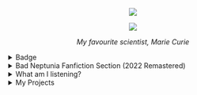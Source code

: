 <p align="center">
  <img src="https://wakatime.com/badge/user/5cb7cd14-ac7e-4fc0-9f81-6036760cb6a3.svg" />
</p>

<p align="center">
  <img src="https://www.azquotes.com/vangogh-image-quotes/6/92/Quotation-Marie-Curie-Nothing-in-life-is-to-be-feared-it-is-only-6-92-91.jpg" />
</p>

<p align="center">
  <i>My favourite scientist, Marie Curie</i>
</p>

<details>
<summary>Badge</summary>
  <p align='center'>
  
<img src="https://github-profile-trophy.vercel.app/?username=tinarskii&theme=discord&column=9)" /> 
 
<img src='https://github-readme-stats.vercel.app/api?username=tinarskii&show_icons=true&line_height=24' />
  
  </p>
 
</details>

<details>
<summary>Bad Neptunia Fanfiction Section (2022 Remastered)</summary>


[plutia](https://static.wikia.nocookie.net/neptunia/images/b/b3/09_Plutia_chibi.png/revision/latest/scale-to-width-down/345?cb=20140623153254)

<img src="https://c.tenor.com/OjttujpmWE0AAAAC/plutia-hyperdimension-neptunia.gif"  />

![pururut](https://c.tenor.com/MNaxIbg2jqIAAAAC/plutia-anime.gif)
![pururut](https://c.tenor.com/XRG56h03f6oAAAAC/plutia.gif)
![pururut](https://c.tenor.com/jwvxbVagFs4AAAAC/plutia.gif)
![pururut](https://c.tenor.com/eAovg_mOt-oAAAAC/plutia-hyperdimension-neptunia.gif)
![pururut](https://c.tenor.com/6Mf1Q4OMZ98AAAAC/plutia-iris-heart.gif)
![pururut](https://c.tenor.com/M6v3LMKve-4AAAAC/plutia-hyperdimension-neptunia.gif)
![pururut](https://c.tenor.com/tDXO6XGWZvEAAAAC/plutia-sand-castle.gif)
![pururut](https://c.tenor.com/voPqPQAnh7IAAAAd/plutia-hyperdimension-neptunia.gif)
![pururut](https://c.tenor.com/vWMA6DwPeAIAAAAC/plutia-hug.gif)
![pururut](https://c.tenor.com/Kbgmnc9TrmQAAAAC/anime-plutia.gif)
![pururut](https://c.tenor.com/yjMETQFDyBwAAAAM/hyperdimension-neptunia-iris-heart.gif)
![pururut](https://c.tenor.com/QqbFSBYbgrMAAAAd/plutia-hyperdimension-neptunia.gif)

![pururut](https://static.wikia.nocookie.net/neptunia/images/2/21/Plutia_Tapestry.jpg/revision/latest/scale-to-width-down/750?cb=20210423010556)
![pururut](https://static.wikia.nocookie.net/neptunia/images/e/e3/Who%27s_the_Daddy%21.png/revision/latest/scale-to-width-down/1000?cb=20161016182511)

- "Ooh, you're still alive. Um, are you... umm... okay?"
- "No, I'm telling you the truth. I would never tell a lie..."
- "Uh-oh... I did it again."
- "But if this many monsters are around, we can't have a picnic..."
- "Peer-at-you? Aw, that's not a cute name at all..." (Plutia mispronouncing Pirachu's name)
- "Ooh, clever girl..."
- "Wow, fun!"
- "Aw, she's so lucky... Neppy made fast friends with all of the kids..."
- "Huh? Neppy gave the wrong answer?"
- "Aww, I wanted to stay longer and play a while longer..."
- "The Seven Nutmegs are evil!"
- "Mister Creeper is amazing... I want him to teach me his ways..."
- "Let's give it our all!"
- "I'll help you!"
- "Neppy! Look at this! Isn't this so much fun!? Do it with me Neppy!"
- "I can transform, right...?!"
- "Maybe I'm a tad angry!"
- "Sorry... I don't see you as a man... or a human being, really."

# Volume 1

## Hi
![hi blanc](https://static.wikia.nocookie.net/neptunia/images/6/6b/RB1_Blanc.png/revision/latest/scale-to-width-down/470?cb=20141019230140)

## oops
![:looking:](https://static.wikia.nocookie.net/neptunia/images/7/78/VVVtune-Blanc_2.png/revision/latest/scale-to-width-down/1000?cb=20200313165144)

## What are you looking at!!?
![nothing](https://static.wikia.nocookie.net/neptunia/images/f/fa/Anime_Blanc_Embarrassed.png/revision/latest/scale-to-width-down/600?cb=20160727164545)

## What are you guys doing?
![oh, um...](https://static.wikia.nocookie.net/neptunia/images/5/57/Neptune_HDN.png/revision/latest/scale-to-width-down/624?cb=20141019221325)

## Let's go to beach!!
![sure](https://static.wikia.nocookie.net/neptunia/images/c/cc/RB1_CG_16.png/revision/latest/scale-to-width-down/1000?cb=20180418054833)

## Okay I let me sleep first
![go on](https://c.tenor.com/i_XYW_vXlPMAAAAC/nep-anime.gif)

## Oh! let's go!
![nepgo](https://c.tenor.com/K9pCFSvrXW8AAAAC/nep-anime.gif)

## (What the ... are you doing nep?)
![nepsafeforwork](https://c.tenor.com/4eOo1iVHtrQAAAAC/nep-anime.gif)

## Did you make neptune to be like this?
![what? no!](https://c.tenor.com/XRG56h03f6oAAAAC/plutia.gif)

## No plutia don't do it!!
![hope she will](https://static.wikia.nocookie.net/neptunia/images/c/cf/Plutia_-_Hyperdimension_Neptunia_The_Animation.png/revision/latest/scale-to-width-down/1000?cb=20170503190352)

## Have fun
![nooooooooo](https://c.tenor.com/6Mf1Q4OMZ98AAAAC/plutia-iris-heart.gif)

![nicemouse](https://c.tenor.com/eAovg_mOt-oAAAAC/plutia-hyperdimension-neptunia.gif)

## Compa help me pls
![no](https://static.wikia.nocookie.net/neptunia/images/9/9c/HD_Noire-Compa_Kiss_Front.png/revision/latest/scale-to-width-down/1000?cb=20190822040037)

## ...
![plutiaissocuteeeeeee](https://static.wikia.nocookie.net/neptunia/images/b/b2/Plutia_-_Hyperdimension_Neptunia_The_Animation_3.png/revision/latest/scale-to-width-down/1000?cb=20180329061602)

// To be continued...

# Neproll
![neproll](https://c.tenor.com/uBHGeNeYUnMAAAAC/neptune-cute.gif)

</details>

<details>
<summary>What am I listening?</summary>

  <p align='center'>
  
[![Apple Music GitHub profile](https://apple-music-github-profile.rayriffy.com/theme/light.svg?uid=000058.ffdd4f805d6c42dbbb82245071bf7f37.1322)](https://github.com/rayriffy/apple-music-github-profile)
    
  
  </p> 
   
</details>

<details>
<summary>
My Projects
</summary>
  
<!-- [PROFILE UPDATER]: START -->
## My Projects
- [.com](https://github.com/tinarskii/.com) ( [2 stars](https://github.com/tinarskii/.com/stargazers) [1 pulls](https://github.com/tinarskii/.com/pulls) [1 issues](https://github.com/tinarskii/.com/issues) )
- [.dotfiles](https://github.com/tinarskii/.dotfiles) ( [1 stars](https://github.com/tinarskii/.dotfiles/stargazers) )
- [.tech](https://github.com/tinarskii/.tech)
- [555](https://github.com/tinarskii/555) ( [3 stars](https://github.com/tinarskii/555/stargazers) )
- [Anti-Chrome](https://github.com/tinarskii/Anti-Chrome) ( [3 stars](https://github.com/tinarskii/Anti-Chrome/stargazers) )
- [AnyDictionary](https://github.com/tinarskii/AnyDictionary) ( [2 stars](https://github.com/tinarskii/AnyDictionary/stargazers) )
- [Awesolid-Quotes](https://github.com/tinarskii/Awesolid-Quotes) ( [1 stars](https://github.com/tinarskii/Awesolid-Quotes/stargazers) )
- [Awesome-Quotes](https://github.com/tinarskii/Awesome-Quotes) ( [2 stars](https://github.com/tinarskii/Awesome-Quotes/stargazers) )
- [Chanom](https://github.com/tinarskii/Chanom) ( [1 stars](https://github.com/tinarskii/Chanom/stargazers) )
- [GameOutsideGame-Level-J](https://github.com/tinarskii/GameOutsideGame-Level-J) ( [2 stars](https://github.com/tinarskii/GameOutsideGame-Level-J/stargazers) )
- [GetPloot](https://github.com/tinarskii/GetPloot) ( [1 stars](https://github.com/tinarskii/GetPloot/stargazers) )
- [JavaScript2JavaScript](https://github.com/tinarskii/JavaScript2JavaScript) ( [2 stars](https://github.com/tinarskii/JavaScript2JavaScript/stargazers) )
- [Leviora](https://github.com/tinarskii/Leviora) ( [2 stars](https://github.com/tinarskii/Leviora/stargazers) )
- [Manoonland](https://github.com/tinarskii/Manoonland)
- [MukPakPak](https://github.com/tinarskii/MukPakPak) ( [11 stars](https://github.com/tinarskii/MukPakPak/stargazers) )
- [NeverStopLearning](https://github.com/tinarskii/NeverStopLearning)
- [Noteable](https://github.com/tinarskii/Noteable) ( [1 stars](https://github.com/tinarskii/Noteable/stargazers) )
- [PlutiaRoll](https://github.com/tinarskii/PlutiaRoll) ( [1 stars](https://github.com/tinarskii/PlutiaRoll/stargazers) )
- [Record-of-the-Earth](https://github.com/tinarskii/Record-of-the-Earth) ( [4 stars](https://github.com/tinarskii/Record-of-the-Earth/stargazers) )
- [Sveltekit-TailwindCSS-template](https://github.com/tinarskii/Sveltekit-TailwindCSS-template) ( [2 stars](https://github.com/tinarskii/Sveltekit-TailwindCSS-template/stargazers) )
- [THREE.js-resume](https://github.com/tinarskii/THREE.js-resume)
- [THREE.js-solar-system](https://github.com/tinarskii/THREE.js-solar-system) ( [3 stars](https://github.com/tinarskii/THREE.js-solar-system/stargazers) [1 issues](https://github.com/tinarskii/THREE.js-solar-system/issues) )
- [anydict2](https://github.com/tinarskii/anydict2)
- [awesome-curry-quotes](https://github.com/tinarskii/awesome-curry-quotes) ( [2 stars](https://github.com/tinarskii/awesome-curry-quotes/stargazers) )
- [awesome-teacher-quotes](https://github.com/tinarskii/awesome-teacher-quotes)
- [bing-chiller-and-super-idol](https://github.com/tinarskii/bing-chiller-and-super-idol) ( [1 stars](https://github.com/tinarskii/bing-chiller-and-super-idol/stargazers) )
- [blog.tinarskii.com](https://github.com/tinarskii/blog.tinarskii.com) ( [1 stars](https://github.com/tinarskii/blog.tinarskii.com/stargazers) )
- [blog](https://github.com/tinarskii/blog)
- [digital-garden](https://github.com/tinarskii/digital-garden) ( [1 stars](https://github.com/tinarskii/digital-garden/stargazers) )
- [dimension-tripper](https://github.com/tinarskii/dimension-tripper) ( [1 stars](https://github.com/tinarskii/dimension-tripper/stargazers) )
- [hacktoberlist](https://github.com/tinarskii/hacktoberlist) ( [2 stars](https://github.com/tinarskii/hacktoberlist/stargazers) )
- [live.tinarskii.com](https://github.com/tinarskii/live.tinarskii.com)
- [minesweeple](https://github.com/tinarskii/minesweeple) ( [4 stars](https://github.com/tinarskii/minesweeple/stargazers) )
- [pandadhada](https://github.com/tinarskii/pandadhada)
- [plutie](https://github.com/tinarskii/plutie) ( [1 stars](https://github.com/tinarskii/plutie/stargazers) )
- [profile-updater](https://github.com/tinarskii/profile-updater) ( [5 stars](https://github.com/tinarskii/profile-updater/stargazers) )
- [resume](https://github.com/tinarskii/resume) ( [1 stars](https://github.com/tinarskii/resume/stargazers) )
- [russian-china-bad-words](https://github.com/tinarskii/russian-china-bad-words) ( [1 stars](https://github.com/tinarskii/russian-china-bad-words/stargazers) )
- [shouldYou](https://github.com/tinarskii/shouldYou) ( [2 stars](https://github.com/tinarskii/shouldYou/stargazers) )
- [simple-javascript-calculator](https://github.com/tinarskii/simple-javascript-calculator) ( [1 stars](https://github.com/tinarskii/simple-javascript-calculator/stargazers) )
- [solid-useless](https://github.com/tinarskii/solid-useless)
- [soundnep](https://github.com/tinarskii/soundnep) ( [1 stars](https://github.com/tinarskii/soundnep/stargazers) )
- [suethai](https://github.com/tinarskii/suethai) ( [3 stars](https://github.com/tinarskii/suethai/stargazers) )
- [t3narskii](https://github.com/tinarskii/t3narskii)
- [tie](https://github.com/tinarskii/tie)
- [tin-sci.me](https://github.com/tinarskii/tin-sci.me) ( [3 stars](https://github.com/tinarskii/tin-sci.me/stargazers) )
- [tinarskii](https://github.com/tinarskii/tinarskii) ( [3 stars](https://github.com/tinarskii/tinarskii/stargazers) )
- [tinvv.github.io](https://github.com/tinarskii/tinvv.github.io)
- [toddsbingh](https://github.com/tinarskii/toddsbingh) ( [1 stars](https://github.com/tinarskii/toddsbingh/stargazers) )

## My contribution
- [9speech](https://github.com/tinarskii/9speech)
- [AniMuseum](https://github.com/tinarskii/AniMuseum)
- [Chat-Client-and-Server-with-Java-Socket](https://github.com/tinarskii/Chat-Client-and-Server-with-Java-Socket)
- [DaiMai](https://github.com/tinarskii/DaiMai)
- [FunctinoScript](https://github.com/tinarskii/FunctinoScript)
- [Hello-World](https://github.com/tinarskii/Hello-World)
- [NeppyBot-Pictures](https://github.com/tinarskii/NeppyBot-Pictures)
- [Nintod](https://github.com/tinarskii/Nintod)
- [OulongMaster](https://github.com/tinarskii/OulongMaster)
- [ProLanger](https://github.com/tinarskii/ProLanger)
- [SadetLibraryAPI](https://github.com/tinarskii/SadetLibraryAPI)
- [aboutme-cli](https://github.com/tinarskii/aboutme-cli)
- [antibadwordbot](https://github.com/tinarskii/antibadwordbot)
- [antidiscordphishinglink](https://github.com/tinarskii/antidiscordphishinglink)
- [awesome-cheab-quotes](https://github.com/tinarskii/awesome-cheab-quotes)
- [awesome-maas](https://github.com/tinarskii/awesome-maas)
- [awesome-prayuth-works](https://github.com/tinarskii/awesome-prayuth-works)
- [awesome-salim-quotes](https://github.com/tinarskii/awesome-salim-quotes)
- [awesome-websites-as-answers](https://github.com/tinarskii/awesome-websites-as-answers)
- [baht.js](https://github.com/tinarskii/baht.js)
- [blog.tinvv.tech](https://github.com/tinarskii/blog.tinvv.tech)
- [can-i-order-macbook-m1-max-in-thailand-now](https://github.com/tinarskii/can-i-order-macbook-m1-max-in-thailand-now)
- [coffee-to-code](https://github.com/tinarskii/coffee-to-code)
- [configuration](https://github.com/tinarskii/configuration)
- [creatorsgarten.org](https://github.com/tinarskii/creatorsgarten.org)
- [dontasktoask.com](https://github.com/tinarskii/dontasktoask.com)
- [dotfiles](https://github.com/tinarskii/dotfiles)
- [dumb-questions-th](https://github.com/tinarskii/dumb-questions-th)
- [free-for-dev](https://github.com/tinarskii/free-for-dev)
- [hacktoberfest-museum](https://github.com/tinarskii/hacktoberfest-museum)
- [hacktoberfest-prisma-challenge](https://github.com/tinarskii/hacktoberfest-prisma-challenge)
- [jerma-action](https://github.com/tinarskii/jerma-action)
- [kumworld](https://github.com/tinarskii/kumworld)
- [learn.manoonchai.com](https://github.com/tinarskii/learn.manoonchai.com)
- [lolicon](https://github.com/tinarskii/lolicon)
- [long-live-hm](https://github.com/tinarskii/long-live-hm)
- [manoonchai.com](https://github.com/tinarskii/manoonchai.com)
- [mikkicoding](https://github.com/tinarskii/mikkicoding)
- [milerdark-vscode-theme](https://github.com/tinarskii/milerdark-vscode-theme)
- [nohello-th](https://github.com/tinarskii/nohello-th)
- [nunmun](https://github.com/tinarskii/nunmun)
- [ophtusify](https://github.com/tinarskii/ophtusify)
- [overcommitted](https://github.com/tinarskii/overcommitted)
- [poppoll](https://github.com/tinarskii/poppoll)
- [react-useless](https://github.com/tinarskii/react-useless)
- [resound](https://github.com/tinarskii/resound)
- [skoy-typer](https://github.com/tinarskii/skoy-typer)
- [swot](https://github.com/tinarskii/swot)
- [that-paper-game](https://github.com/tinarskii/that-paper-game)
- [thwordle](https://github.com/tinarskii/thwordle)
- [timelapse](https://github.com/tinarskii/timelapse)
<!-- [PROFILE UPDATER]: END -->
